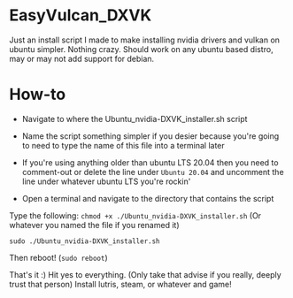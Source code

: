 # EasyVulcan_DXVK
Just an install script I made to make installing nvidia drivers and vulkan on ubuntu simpler. Nothing crazy.
Should work on any ubuntu based distro, may or may not add support for debian.

# How-to

* Navigate to where the Ubuntu_nvidia-DXVK_installer.sh script

* Name the script something simpler if you desier because you're going to need to type the name of this file into a terminal later

* If you're using anything older than ubuntu LTS 20.04 then you need to comment-out or delete the line under `Ubuntu 20.04` and uncomment the line under whatever ubuntu LTS you're rockin'

* Open a terminal and navigate to the directory that contains the script

Type the following:
`chmod +x ./Ubuntu_nvidia-DXVK_installer.sh` (Or whatever you named the file if you renamed it)

`sudo ./Ubuntu_nvidia-DXVK_installer.sh`

Then reboot! (`sudo reboot`)

That's it :)
Hit yes to everything. (Only take that advise if you really, deeply trust that person)
Install lutris, steam, or whatever and game!
